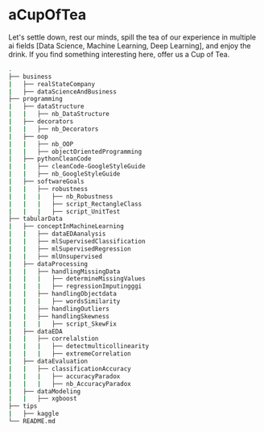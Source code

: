 # aCupOfTea
Let's settle down, rest our minds, spill the tea of our experience in multiple ai fields [Data Science, Machine Learning, Deep Learning], and enjoy the drink. If you find something interesting here, offer us a Cup of Tea.

```bash
.
├── business
|   ├── realStateCompany
|   ├── dataScienceAndBusiness
├── programming
|   ├── dataStructure
|   |   ├── nb_DataStructure
|   ├── decorators
|   |   ├── nb_Decorators
|   ├── oop
|   |   ├── nb_OOP
|   |   ├── objectOrientedProgramming
|   ├── pythonCleanCode
|   |   ├── cleanCode-GoogleStyleGuide
|   |   ├── nb_GoogleStyleGuide
|   ├── softwareGoals
|   |   ├── robustness
|   |   |   ├── nb_Robustness
|   |   |   ├── script_RectangleClass
|   |   |   ├── script_UnitTest
├── tabularData
|   ├── conceptInMachineLearning
|   |   ├── dataEDAanalysis
|   |   ├── mlSupervisedClassification
|   |   ├── mlSupervisedRegression
|   |   ├── mlUnsupervised
|   ├── dataProcessing
|   |   ├── handlingMissingData
|   |   |   ├── determineMissingValues
|   |   |   ├── regressionImputingggi
|   |   ├── handlingObjectdata
|   |   |   ├── wordsSimilarity
|   |   ├── handlingOutliers
|   |   ├── handlingSkewness
|   |   |   ├── script_SkewFix
|   ├── dataEDA
|   |   ├── correlalstion
|   |   |   ├── detectmulticollinearity
|   |   |   ├── extremeCorrelation
|   ├── dataEvaluation
|   |   ├── classificationAccuracy
|   |   |   ├── accuracyParadox
|   |   |   ├── nb_AccuracyParadox
|   ├── dataModeling
|   |   ├── xgboost
├── tips
|   ├── kaggle
└── README.md
```